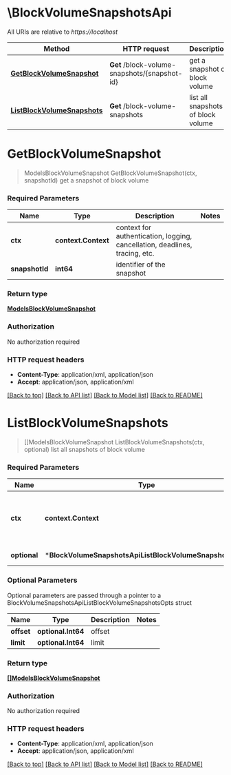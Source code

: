# \BlockVolumeSnapshotsApi

All URIs are relative to *https://localhost*

Method | HTTP request | Description
------------- | ------------- | -------------
[**GetBlockVolumeSnapshot**](BlockVolumeSnapshotsApi.md#GetBlockVolumeSnapshot) | **Get** /block-volume-snapshots/{snapshot-id} | get a snapshot of block volume
[**ListBlockVolumeSnapshots**](BlockVolumeSnapshotsApi.md#ListBlockVolumeSnapshots) | **Get** /block-volume-snapshots | list all snapshots of block volume


# **GetBlockVolumeSnapshot**
> ModelsBlockVolumeSnapshot GetBlockVolumeSnapshot(ctx, snapshotId)
get a snapshot of block volume

### Required Parameters

Name | Type | Description  | Notes
------------- | ------------- | ------------- | -------------
 **ctx** | **context.Context** | context for authentication, logging, cancellation, deadlines, tracing, etc.
  **snapshotId** | **int64**| identifier of the snapshot | 

### Return type

[**ModelsBlockVolumeSnapshot**](models.BlockVolumeSnapshot.md)

### Authorization

No authorization required

### HTTP request headers

 - **Content-Type**: application/xml, application/json
 - **Accept**: application/json, application/xml

[[Back to top]](#) [[Back to API list]](../README.md#documentation-for-api-endpoints) [[Back to Model list]](../README.md#documentation-for-models) [[Back to README]](../README.md)

# **ListBlockVolumeSnapshots**
> []ModelsBlockVolumeSnapshot ListBlockVolumeSnapshots(ctx, optional)
list all snapshots of block volume

### Required Parameters

Name | Type | Description  | Notes
------------- | ------------- | ------------- | -------------
 **ctx** | **context.Context** | context for authentication, logging, cancellation, deadlines, tracing, etc.
 **optional** | ***BlockVolumeSnapshotsApiListBlockVolumeSnapshotsOpts** | optional parameters | nil if no parameters

### Optional Parameters
Optional parameters are passed through a pointer to a BlockVolumeSnapshotsApiListBlockVolumeSnapshotsOpts struct

Name | Type | Description  | Notes
------------- | ------------- | ------------- | -------------
 **offset** | **optional.Int64**| offset | 
 **limit** | **optional.Int64**| limit | 

### Return type

[**[]ModelsBlockVolumeSnapshot**](*models.BlockVolumeSnapshot.md)

### Authorization

No authorization required

### HTTP request headers

 - **Content-Type**: application/xml, application/json
 - **Accept**: application/json, application/xml

[[Back to top]](#) [[Back to API list]](../README.md#documentation-for-api-endpoints) [[Back to Model list]](../README.md#documentation-for-models) [[Back to README]](../README.md)

